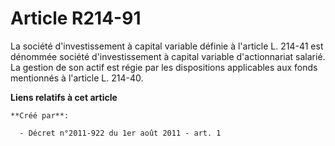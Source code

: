 # Article R214-91

La société d'investissement à capital variable définie à l'article L. 214-41 est dénommée société d'investissement à capital
variable d'actionnariat salarié. La gestion de son actif est régie par les dispositions applicables aux fonds mentionnés à
l'article L. 214-40.

**Liens relatifs à cet article**

	**Créé par**:

	  - Décret n°2011-922 du 1er août 2011 - art. 1
